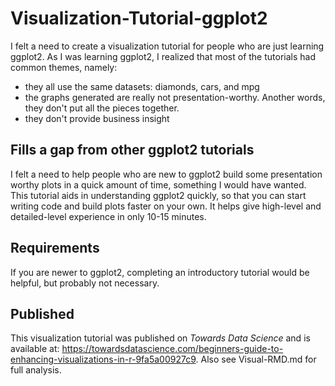 # Visualization-Tutorial-ggplot2
I felt a need to create a visualization tutorial for people who are just learning ggplot2. As I was learning ggplot2, I realized that most of the tutorials had common themes, namely:
* they all use the same datasets: diamonds, cars, and mpg
* the graphs generated are really not presentation-worthy. Another words, they don't put all the pieces together.
* they don't provide business insight

## Fills a gap from other ggplot2 tutorials
I felt a need to help people who are new to ggplot2 build some presentation worthy plots in a quick amount of time, something I would have wanted. This tutorial aids in understanding ggplot2 quickly, so that you can start writing code and build plots faster on your own. It helps give high-level and detailed-level experience in only 10-15 minutes.

## Requirements
If you are newer to ggplot2, completing an introductory tutorial would be helpful, but probably not necessary. 

## Published
This visualization tutorial was published on *Towards Data Science* and is available at: https://towardsdatascience.com/beginners-guide-to-enhancing-visualizations-in-r-9fa5a00927c9. Also see Visual-RMD.md for full analysis.
